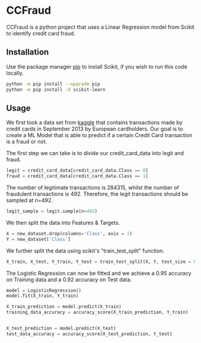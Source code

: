 # CCFraud

CCFraud is a python project that uses a Linear Regression model from Scikit to identify credit card fraud.

## Installation

Use the package manager [pip](https://pip.pypa.io/en/stable/) to install Scikit, if you wish to run this code locally.

```bash
python -m pip install --upgrade pip
python -m pip install -U scikit-learn
```

## Usage
We first took a data set from [kaggle](https://www.kaggle.com/datasets/mlg-ulb/creditcardfraud?resource=download) that contains transactions made by credit cards in September 2013 by European cardholders. Our goal is to create a ML Model that is able to predict if a certain Credit Card transaction is a fraud or not. 

The first step we can take is to divide our credit_card_data into legit and fraud.

```python
legit = credit_card_data[credit_card_data.Class == 0]
fraud = credit_card_data[credit_card_data.Class == 1]

```
The number of legitimate transactions is 284315, whilst the number of fraudulent transactions is 492. Therefore, the legit transactions should be sampled at n=492.


```python
legit_sample = legit.sample(n=492)

```

We then split the data into Features & Targets.
```python
X = new_dataset.drop(columns='Class', axis = 1)
Y = new_dataset['Class']
```

We further split the data using scikit's "train_test_split" function.

```python
X_train, X_test, Y_train, Y_test = train_test_split(X, Y, test_size = 0.2, stratify = Y, random_state =2)
```

The Logistic Regression can now be fitted and we achieve a 0.95 accuracy on Training data and a 0.92 accuracy on Test data.
```python
model = LogisticRegression()
model.fit(X_train, Y_train)

X_train_prediction = model.predict(X_train)
training_data_accuracy = accuracy_score(X_train_prediction, Y_train)


X_test_prediction = model.predict(X_test)
test_data_accuracy = accuracy_score(X_test_prediction, Y_test)

```